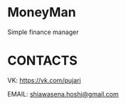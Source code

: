 # MoneyMan
Simple finance manager

# CONTACTS #
VK: https://vk.com/pujari

EMAIL: shiawasena.hoshi@gmail.com
